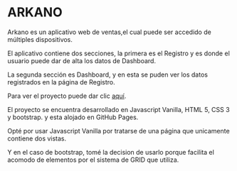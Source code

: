 # ARKANO

Arkano es un aplicativo web de ventas,el cual puede ser accedido de múltiples dispositivos.

El aplicativo contiene dos secciones, la primera es el Registro y es donde el usuario puede dar de alta los datos de Dashboard.

La segunda sección es Dashboard, y en esta se puden ver los datos registrados en la página de Registro.

Para ver el proyecto puede dar clic [aquí](https://dianaliz11.github.io/arkano/src/).

El proyecto se encuentra desarrollado en Javascript Vanilla, HTML 5, CSS 3 y bootstrap. y esta alojado en GitHub Pages.

Opté por usar Javascript Vanilla por tratarse de una página que unicamente contiene dos vistas.

Y en el caso de bootstrap, tomé la decision de usarlo porque facilita el acomodo de elementos por el sistema de GRID que utiliza.
